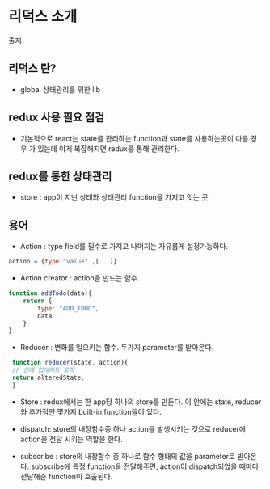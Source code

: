 # 리덕스 소개
[출저](https://velog.io/@velopert/Redux-1-%EC%86%8C%EA%B0%9C-%EB%B0%8F-%EA%B0%9C%EB%85%90%EC%A0%95%EB%A6%AC-zxjlta8ywt)
## 리덕스 란?
- global 상태관리를 위한 lib
## redux 사용 필요 점검
- 기본적으로 react는 state를 관리하는 function과 state를 사용하는곳이 다를 경우 가 있는데 이게 복잡해지면 redux를 통해 관리한다.

## redux를 통한 상태관리
- store : app이 지닌 상태와 상태관리 function을 가지고 잇는 곳

## 용어
- Action : type field를 필수로 가지고 나머지는 자유롭게 설정가능하다.
```js
action = {type:"value" ,[...]}
``` 
- Action creator : action을 만드는 함수.

```js
function addTodo(data){
    return {
        type: "ADD_TODO",
        data
    }
}
```
- Reducer : 변화를 일으키는 함수. 두가지 parameter를 받아온다.

```js
 function reducer(state, action){
 // 상태 업데이트 로직
 return alteredState;
 }
```
- Store : redux에서는 한 app당 하나의 store를 만든다. 이 안에는 state, reducer와 추가적인 몇가지 built-in function들이 있다.
  
- dispatch: store의 내장함수중 하나 action을 발생시키는 것으로 reducer에 action을 전달 시키는 역할을 한다. 

- subscribe : store의 내장함수 중 하나로 함수 형태의 값을 parameter로 받아온다. subscribe에 특정 function을 전달해주면, action이 dispatch되었을 때마다 전달해준 function이 호출된다.
